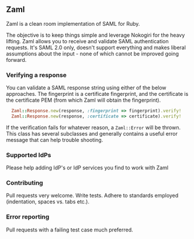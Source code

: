 ## Zaml

Zaml is a clean room implementation of SAML for Ruby.

The objective is to keep things simple and leverage Nokogiri for the heavy lifting. Zaml allows you to receive and validate SAML authentication requests. It's SAML 2.0 only, doesn't support everything and makes liberal assumptions about the input - none of which cannot be improved going forward.

### Verifying a response

You can validate a SAML response string using either of the below approaches. The fingerprint is a certificate fingerprint, and the certificate is the certificate PEM (from which Zaml will obtain the fingerprint).

```ruby
  Zaml::Response.new(response, :fingerprint => fingerprint).verify!
  Zaml::Response.new(response, :certificate => certificate).verify!
```

If the verification fails for whatever reason, a `Zaml::Error` will be thrown. This class has several subclasses and generally contains a useful error message that can help trouble shooting.

### Supported IdPs

Please help adding IdP's or IdP services you find to work with Zaml

### Contributing

Pull requests very welcome. Write tests. Adhere to standards employed (indentation, spaces vs. tabs etc.).

### Error reporting

Pull requests with a failing test case much preferred.
